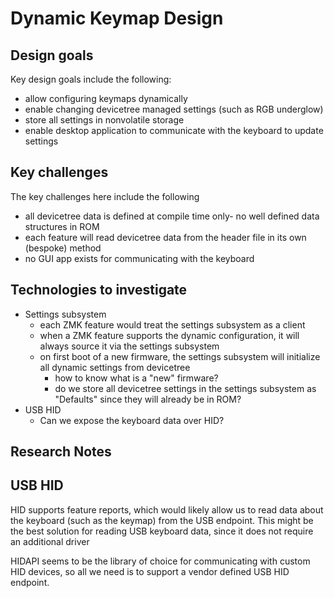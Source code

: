 # Dynamic Keymap Design

## Design goals

Key design goals include the following:
- allow configuring keymaps dynamically
- enable changing devicetree managed settings (such as RGB underglow)
- store all settings in nonvolatile storage
- enable desktop application to communicate with the keyboard to update settings

## Key challenges

The key challenges here include the following
- all devicetree data is defined at compile time only- no well defined data structures in ROM
- each feature will read devicetree data from the header file in its own (bespoke) method
- no GUI app exists for communicating with the keyboard

## Technologies to investigate
- Settings subsystem
  - each ZMK feature would treat the settings subsystem as a client
  - when a ZMK feature supports the dynamic configuration, it will always source it via the settings subsystem
  - on first boot of a new firmware, the settings subsystem will initialize all dynamic settings from devicetree
    - how to know what is a "new" firmware?
    - do we store all devicetree settings in the settings subsystem as "Defaults" since they will already be in ROM?
- USB HID
  - Can we expose the keyboard data over HID?


## Research Notes

## USB HID
HID supports feature reports, which would likely allow us to read data about
the keyboard (such as the keymap) from the USB endpoint. This might
be the best solution for reading USB keyboard data, since it does
not require an additional driver

HIDAPI seems to be the library of choice for communicating with custom HID
devices, so all we need is to support a vendor defined USB HID endpoint.
